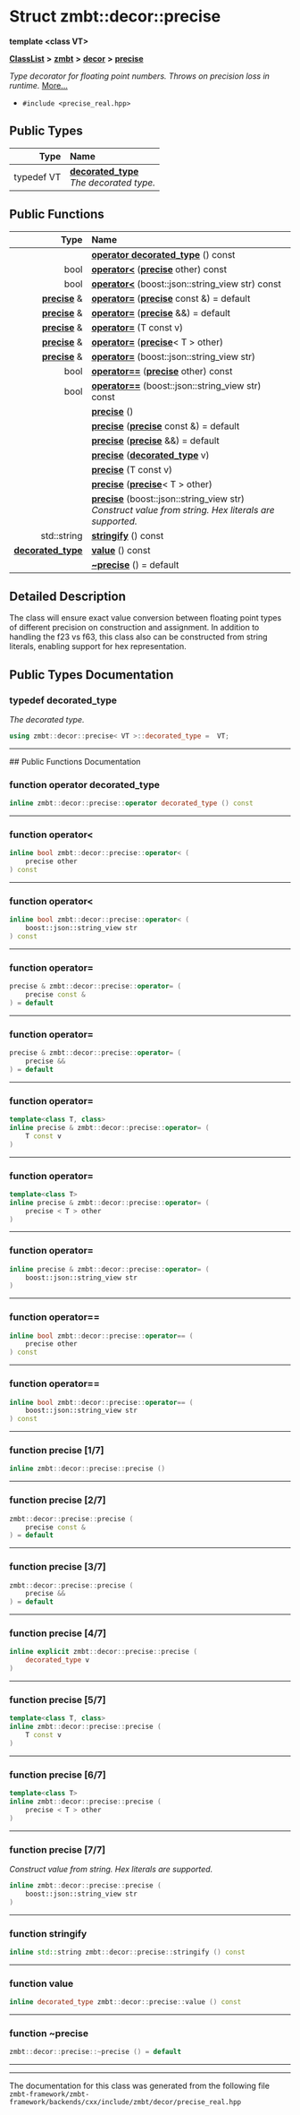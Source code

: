 

# Struct zmbt::decor::precise

**template &lt;class VT&gt;**



[**ClassList**](annotated.md) **>** [**zmbt**](namespacezmbt.md) **>** [**decor**](namespacezmbt_1_1decor.md) **>** [**precise**](structzmbt_1_1decor_1_1precise.md)



_Type decorator for floating point numbers. Throws on precision loss in runtime._ [More...](#detailed-description)

* `#include <precise_real.hpp>`

















## Public Types

| Type | Name |
| ---: | :--- |
| typedef VT | [**decorated\_type**](#typedef-decorated_type)  <br>_The decorated type._  |




















## Public Functions

| Type | Name |
| ---: | :--- |
|   | [**operator decorated\_type**](#function-operator-decorated_type) () const<br> |
|  bool | [**operator&lt;**](#function-operator) ([**precise**](structzmbt_1_1decor_1_1precise.md) other) const<br> |
|  bool | [**operator&lt;**](#function-operator_1) (boost::json::string\_view str) const<br> |
|  [**precise**](structzmbt_1_1decor_1_1precise.md) & | [**operator=**](#function-operator_2) ([**precise**](structzmbt_1_1decor_1_1precise.md) const &) = default<br> |
|  [**precise**](structzmbt_1_1decor_1_1precise.md) & | [**operator=**](#function-operator_3) ([**precise**](structzmbt_1_1decor_1_1precise.md) &&) = default<br> |
|  [**precise**](structzmbt_1_1decor_1_1precise.md) & | [**operator=**](#function-operator_4) (T const v) <br> |
|  [**precise**](structzmbt_1_1decor_1_1precise.md) & | [**operator=**](#function-operator_5) ([**precise**](structzmbt_1_1decor_1_1precise.md)&lt; T &gt; other) <br> |
|  [**precise**](structzmbt_1_1decor_1_1precise.md) & | [**operator=**](#function-operator_6) (boost::json::string\_view str) <br> |
|  bool | [**operator==**](#function-operator_7) ([**precise**](structzmbt_1_1decor_1_1precise.md) other) const<br> |
|  bool | [**operator==**](#function-operator_8) (boost::json::string\_view str) const<br> |
|   | [**precise**](#function-precise-17) () <br> |
|   | [**precise**](#function-precise-27) ([**precise**](structzmbt_1_1decor_1_1precise.md) const &) = default<br> |
|   | [**precise**](#function-precise-37) ([**precise**](structzmbt_1_1decor_1_1precise.md) &&) = default<br> |
|   | [**precise**](#function-precise-47) ([**decorated\_type**](structzmbt_1_1decor_1_1precise.md#typedef-decorated_type) v) <br> |
|   | [**precise**](#function-precise-57) (T const v) <br> |
|   | [**precise**](#function-precise-67) ([**precise**](structzmbt_1_1decor_1_1precise.md)&lt; T &gt; other) <br> |
|   | [**precise**](#function-precise-77) (boost::json::string\_view str) <br>_Construct value from string. Hex literals are supported._  |
|  std::string | [**stringify**](#function-stringify) () const<br> |
|  [**decorated\_type**](structzmbt_1_1decor_1_1precise.md#typedef-decorated_type) | [**value**](#function-value) () const<br> |
|   | [**~precise**](#function-precise) () = default<br> |




























## Detailed Description


The class will ensure exact value conversion between floating point types of different precision on construction and assignment. In addition to handling the f23 vs f63, this class also can be constructed from string literals, enabling support for hex representation. 


    
## Public Types Documentation




### typedef decorated\_type 

_The decorated type._ 
```C++
using zmbt::decor::precise< VT >::decorated_type =  VT;
```




<hr>
## Public Functions Documentation




### function operator decorated\_type 

```C++
inline zmbt::decor::precise::operator decorated_type () const
```




<hr>



### function operator&lt; 

```C++
inline bool zmbt::decor::precise::operator< (
    precise other
) const
```




<hr>



### function operator&lt; 

```C++
inline bool zmbt::decor::precise::operator< (
    boost::json::string_view str
) const
```




<hr>



### function operator= 

```C++
precise & zmbt::decor::precise::operator= (
    precise const &
) = default
```




<hr>



### function operator= 

```C++
precise & zmbt::decor::precise::operator= (
    precise &&
) = default
```




<hr>



### function operator= 

```C++
template<class T, class>
inline precise & zmbt::decor::precise::operator= (
    T const v
) 
```




<hr>



### function operator= 

```C++
template<class T>
inline precise & zmbt::decor::precise::operator= (
    precise < T > other
) 
```




<hr>



### function operator= 

```C++
inline precise & zmbt::decor::precise::operator= (
    boost::json::string_view str
) 
```




<hr>



### function operator== 

```C++
inline bool zmbt::decor::precise::operator== (
    precise other
) const
```




<hr>



### function operator== 

```C++
inline bool zmbt::decor::precise::operator== (
    boost::json::string_view str
) const
```




<hr>



### function precise [1/7]

```C++
inline zmbt::decor::precise::precise () 
```




<hr>



### function precise [2/7]

```C++
zmbt::decor::precise::precise (
    precise const &
) = default
```




<hr>



### function precise [3/7]

```C++
zmbt::decor::precise::precise (
    precise &&
) = default
```




<hr>



### function precise [4/7]

```C++
inline explicit zmbt::decor::precise::precise (
    decorated_type v
) 
```




<hr>



### function precise [5/7]

```C++
template<class T, class>
inline zmbt::decor::precise::precise (
    T const v
) 
```




<hr>



### function precise [6/7]

```C++
template<class T>
inline zmbt::decor::precise::precise (
    precise < T > other
) 
```




<hr>



### function precise [7/7]

_Construct value from string. Hex literals are supported._ 
```C++
inline zmbt::decor::precise::precise (
    boost::json::string_view str
) 
```




<hr>



### function stringify 

```C++
inline std::string zmbt::decor::precise::stringify () const
```




<hr>



### function value 

```C++
inline decorated_type zmbt::decor::precise::value () const
```




<hr>



### function ~precise 

```C++
zmbt::decor::precise::~precise () = default
```




<hr>

------------------------------
The documentation for this class was generated from the following file `zmbt-framework/zmbt-framework/backends/cxx/include/zmbt/decor/precise_real.hpp`

